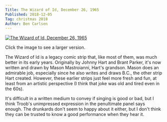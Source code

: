 ```yaml
---
Title: The Wizard of Id, December 26, 1965
Published: 2018-12-05
Tag: christmas 2018
Author: Ben Carlsen
---
```


[![The Wizard of Id, December 26, 1965](http://blog.arkholt.com/media/decstrips2018/05-wiz122665.gif)](http://blog.arkholt.com/media/decstrips2018/05-wiz122665.gif)

Click the image to see a larger version.

The Wizard of Id is a legacy comic strip that, like most of them, was much better in its early years. Originally by Johnny Hart and Brant Parker, it's now written and drawn by Mason Mastroianni, Hart's grandson. Mason does an admirable job, especially since he also writes and draws B.C., the other strip Hart created. However, these earlier strips just feel more fresh and fun, at least from an artistic perspective (I think that joke was old and tired even in the 60s).

It's difficult in a written medium to convey if singing is good or bad, but I think Troob's unimpressed expression in the penultimate panel says enough. The drunkards don't seem to happy about it either, but I don't think they can be trusted to know a good performance when they hear it.
